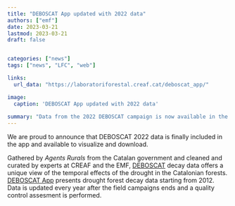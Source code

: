 ```yaml
---
title: "DEBOSCAT App updated with 2022 data"
authors: ["emf"]
date: 2023-03-21
lastmod: 2023-03-21
draft: false


categories: ["news"]
tags: ["news", "LFC", "web"]

links:
  url_data: "https://laboratoriforestal.creaf.cat/deboscat_app/"

image:
  caption: 'DEBOSCAT App updated with 2022 data'
  
summary: "Data from the 2022 DEBOSCAT campaign is now available in the DEBOSCAT App"  
---
```


We are proud to announce that DEBOSCAT 2022 data is finally included in the app and available to visualize and download. 

Gathered by *Agents Rurals* from the Catalan government and cleaned and curated by experts at CREAF and the EMF,
[DEBOSCAT](https://www.creaf.cat/es/red-de-seguimiento-del-estado-de-los-bosques-de-cataluna-decaimiento-de-los-bosques-de-cataluna)
decay data offers a unique view of the temporal effects of the drought in the Catalonian forests.  
[DEBOSCAT App](https://laboratoriforestal.creaf.cat/deboscat_app/) presents drought forest decay data starting from
2012. Data is updated every year after the field campaigns ends and a quality control assesment is performed.  
